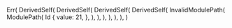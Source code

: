 Err(
    DerivedSelf(
        DerivedSelf(
            DerivedSelf(
                DerivedSelf(
                    InvalidModulePath(
                        ModulePath(
                            Id {
                                value: 21,
                            },
                        ),
                    ),
                ),
            ),
        ),
    ),
)
